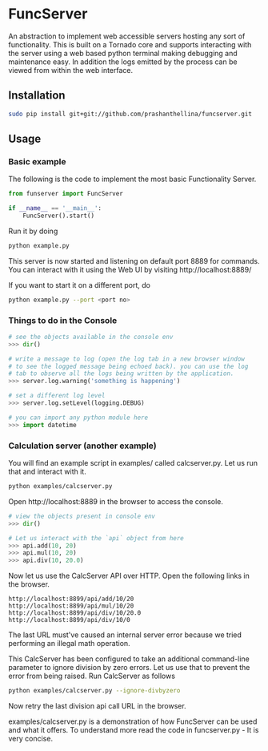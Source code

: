 # FuncServer

An abstraction to implement web accessible servers hosting any sort of functionality. This is built on a Tornado core and supports interacting with the server using a web based python terminal making debugging and maintenance easy. In addition the logs emitted by the process can be viewed from within the web interface.

## Installation
``` bash
sudo pip install git+git://github.com/prashanthellina/funcserver.git
```

## Usage

### Basic example

The following is the code to implement the most basic Functionality Server.

``` python
from funserver import FuncServer

if __name__ == '__main__':
    FuncServer().start()
```

Run it by doing

``` bash
python example.py
```

This server is now started and listening on default port 8889 for commands. You can interact with it using the Web UI by visiting http://localhost:8889/

If you want to start it on a different port, do

``` bash
python example.py --port <port no>
```

### Things to do in the Console

``` python
# see the objects available in the console env
>>> dir()

# write a message to log (open the log tab in a new browser window
# to see the logged message being echoed back). you can use the log
# tab to observe all the logs being written by the application.
>>> server.log.warning('something is happening')

# set a different log level
>>> server.log.setLevel(logging.DEBUG)

# you can import any python module here
>>> import datetime
```

### Calculation server (another example)

You will find an example script in examples/ called calcserver.py. Let us run that and interact with it.

``` bash
python examples/calcserver.py
```

Open http://localhost:8889 in the browser to access the console.

``` python
# view the objects present in console env
>>> dir()

# Let us interact with the `api` object from here
>>> api.add(10, 20)
>>> api.mul(10, 20)
>>> api.div(10, 20.0)
```

Now let us use the CalcServer API over HTTP. Open the following links in the browser.

```
http://localhost:8899/api/add/10/20
http://localhost:8899/api/mul/10/20
http://localhost:8899/api/div/10/20.0
http://localhost:8899/api/div/10/0
```

The last URL must've caused an internal server error because we tried performing an illegal math operation.

This CalcServer has been configured to take an additional command-line parameter to ignore division by zero errors. Let us use that to prevent the error from being raised. Run CalcServer as follows

``` bash
python examples/calcserver.py --ignore-divbyzero
```

Now retry the last division api call URL in the browser.

examples/calcserver.py is a demonstration of how FuncServer can be used and what it offers. To understand more read the code in funcserver.py - It is very concise.
